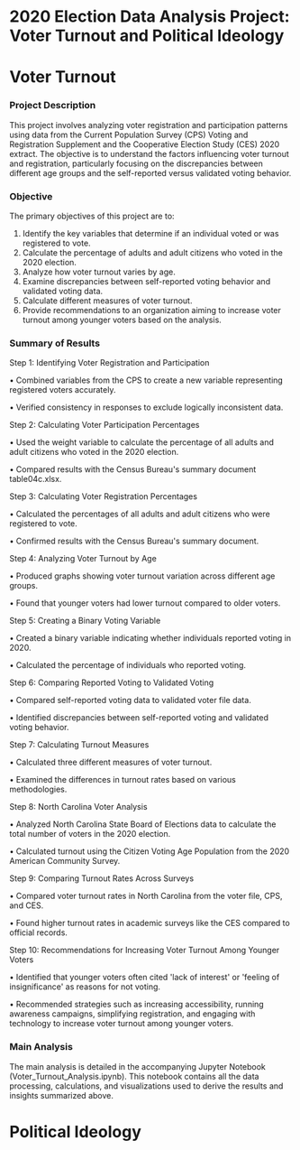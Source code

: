 # 2020 Election Data Analysis Project: Voter Turnout and Political Ideology

# Voter Turnout


### Project Description


This project involves analyzing voter registration and participation patterns using data from the Current Population Survey (CPS) Voting and Registration Supplement and the Cooperative Election Study (CES) 2020 extract. The objective is to understand the factors influencing voter turnout and registration, particularly focusing on the discrepancies between different age groups and the self-reported versus validated voting behavior.

### Objective


The primary objectives of this project are to:

1. Identify the key variables that determine if an individual voted or was registered to vote.
2. Calculate the percentage of adults and adult citizens who voted in the 2020 election.
3. Analyze how voter turnout varies by age.
4. Examine discrepancies between self-reported voting behavior and validated voting data.
5. Calculate different measures of voter turnout.
6. Provide recommendations to an organization aiming to increase voter turnout among younger voters based on the analysis.



### Summary of Results


Step 1: Identifying Voter Registration and Participation


• Combined variables from the CPS to create a new variable representing registered voters accurately.

• Verified consistency in responses to exclude logically inconsistent data.


Step 2: Calculating Voter Participation Percentages


• Used the weight variable to calculate the percentage of all adults and adult citizens who voted in the 2020 election.

• Compared results with the Census Bureau's summary document table04c.xlsx.


Step 3: Calculating Voter Registration Percentages


• Calculated the percentages of all adults and adult citizens who were registered to vote.

• Confirmed results with the Census Bureau's summary document.


Step 4: Analyzing Voter Turnout by Age


• Produced graphs showing voter turnout variation across different age groups.

• Found that younger voters had lower turnout compared to older voters.


Step 5: Creating a Binary Voting Variable


• Created a binary variable indicating whether individuals reported voting in 2020.

• Calculated the percentage of individuals who reported voting.


Step 6: Comparing Reported Voting to Validated Voting

• Compared self-reported voting data to validated voter file data.

• Identified discrepancies between self-reported voting and validated voting behavior.


Step 7: Calculating Turnout Measures


• Calculated three different measures of voter turnout.


• Examined the differences in turnout rates based on various methodologies.


Step 8: North Carolina Voter Analysis


• Analyzed North Carolina State Board of Elections data to calculate the total number of voters in the 2020 election.

• Calculated turnout using the Citizen Voting Age Population from the 2020 American Community Survey.


Step 9: Comparing Turnout Rates Across Surveys


• Compared voter turnout rates in North Carolina from the voter file, CPS, and CES.

• Found higher turnout rates in academic surveys like the CES compared to official records.


Step 10: Recommendations for Increasing Voter Turnout Among Younger Voters


• Identified that younger voters often cited 'lack of interest' or 'feeling of insignificance' as reasons for not voting.

• Recommended strategies such as increasing accessibility, running awareness campaigns, simplifying registration, and engaging with technology to increase voter turnout among younger voters.


### Main Analysis

The main analysis is detailed in the accompanying Jupyter Notebook (Voter_Turnout_Analysis.ipynb). This notebook contains all the data processing, calculations, and visualizations used to derive the results and insights summarized above.


# Political Ideology


